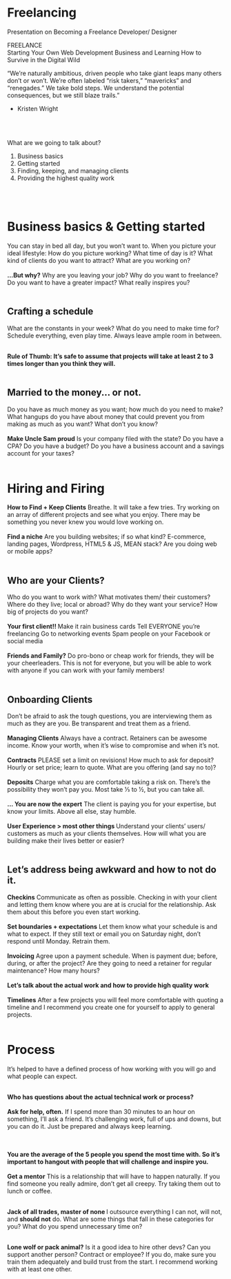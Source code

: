 # Freelancing
Presentation on Becoming a Freelance Developer/ Designer


FREELANCE
<br>Starting Your Own Web Development Business and Learning How to Survive in the Digital Wild
 
  “We’re naturally ambitious, driven people who take giant leaps many others don’t or won’t. We’re often labeled “risk takers,” “mavericks” and “renegades.” We take bold steps. We understand the potential
    consequences, but we still blaze trails.”
 - Kristen Wright

<br>
<br>

What are we going to talk about?

1. Business basics 
2. Getting started 
3. Finding, keeping, and managing clients 
4. Providing the highest quality work

<br>
<br>



 <h1>Business basics & Getting started</h1>
You can stay in bed all day, but you won’t want to.
When you picture your ideal lifestyle:
How do you picture working?
What time of day is it?
What kind of clients do you want to attract? What are you working on?
<br>
<br>
<b>  ...But why?</b>
Why are you leaving your job?
Why do you want to freelance?
Do you want to have a greater impact? What really inspires you?
<br>
<br> 
  <h2>Crafting a schedule</h2>
What are the constants in your week? 
What do you need to make time for? 
Schedule everything, even play time. 
Always leave ample room in between.
<br>
<br>

<b> Rule of Thumb: It’s safe to assume that projects will take at least 2 to 3 times longer than you think they will. </b> 
<br>
<br>
<h2>Married to the money... or not.</h2>
Do you have as much money as you want; how much do you need to make?
What hangups do you have about money that could prevent you from making as much as you want? What don’t you know?
<br>
<br>
<b>Make Uncle Sam proud</b>
Is your company filed with the state? 
Do you have a CPA?
Do you have a budget?
Do you have a business account and a savings account for your taxes?
<br>
<br>



 <h1>Hiring and Firing</h1>
 <b>How to Find + Keep Clients</b>
Breathe. It will take a few tries.
Try working on an array of different projects and see what you enjoy. 
There may be something you never knew you would love working on.
<br>
<br>
<b>Find a niche</b>
Are you building websites; if so what kind? E-commerce, landing pages, Wordpress, HTML5 & JS, MEAN stack?
Are you doing web or mobile apps?

<br>
<br>
<h2>Who are your Clients? </h2>
Who do you want to work with?
What motivates them/ their customers? Where do they live; local or abroad? Why do they want your service?
How big of projects do you want?

<br>
<br>
<b>Your first client!! </b>
Make it rain business cards
Tell EVERYONE you’re freelancing Go to networking events
Spam people on your Facebook or social media
<br>
<br>
<b>Friends and Family?</b>
Do pro-bono or cheap work for friends, they will be your cheerleaders.
This is not for everyone, but you will be able to work with anyone if you can work with your family members!
<br>
<br>

<h2>Onboarding Clients</h2>
Don’t be afraid to ask the tough questions, you are interviewing them as much as they are you.
Be transparent and treat them as a friend.

<br>
<br>
 <b>Managing Clients</b>
Always have a contract.
Retainers can be awesome income.
Know your worth, when it’s wise to compromise and when it’s not.
<br>
<br>
<b>Contracts</b>
PLEASE set a limit on revisions!
How much to ask for deposit?
Hourly or set price; learn to quote. 
What are you offering (and say no to)?

<br>
<br>
<b>Deposits</b>
Charge what you are comfortable taking a risk on. There’s the possibility they won’t pay you.
Most take 1⁄3 to 1⁄2, but you can take all.
<br>
<br>
<b>... You are now the expert</b>
The client is paying you for your expertise, but know your limits.
Above all else, stay humble.
<br>
<br>
<b> User Experience > most other things </b>
Understand your clients’ users/ customers as much as your clients themselves.
How will what you are building make their lives better or easier?
<br>
<br>
<h2> Let’s address being awkward and how to not do it. </h2>

<b>Checkins</b>
Communicate as often as possible.
Checking in with your client and letting them know where you are at is crucial for the relationship. Ask them about this before you even start working.
<br>
<br>
<b>Set boundaries + expectations</b>
Let them know what your schedule is and what to expect.
If they still text or email you on Saturday night, don’t respond until Monday. 
Retrain them.
<br>
<br>
<b>Invoicing</b>
Agree upon a payment schedule.
When is payment due; before, during, or after the project?
Are they going to need a retainer for regular maintenance? How many hours?
<br>
<br>
<b>Let’s talk about the actual work and how to provide high quality work </b>
<br>
<br>
<b>Timelines</b>
After a few projects you will feel more comfortable with quoting a timeline and I recommend you create one for yourself to apply to general projects.
<br>
<br>



<h1>Process</h1>
It’s helped to have a defined process of how working with you will go and what people can expect.
<br>
<br>

<b> Who has questions about the actual technical work or process?</b>
<br>
<br>
<b>Ask for help, often.</b>
If I spend more than 30 minutes to an hour on something, I’ll ask a friend.
It’s challenging work, full of ups and downs, but you can do it. Just be prepared and always keep learning.
 
 <br>
<br>
<b>You are the average of the 5 people you spend the most time with.
So it’s important to hangout with people that will challenge and inspire you. </b>
<br>
<br>
<b>Get a mentor</b>
This is a relationship that will have to happen naturally. If you find someone you really admire, don’t get all creepy.
Try taking them out to lunch or coffee.
<br>
<br>

<b>Jack of all trades, master of none </b>
I outsource everything I can not, will not, and <b>should not</b> do.
What are some things that fall in these categories for you? What do you spend unnecessary time on?
<br>
<br>

<b>Lone wolf or pack animal?</b>
Is it a good idea to hire other devs? 
Can you support another person? 
Contract or employee?
If you do, make sure you train them adequately and build trust from the start. 
I recommend working with at least one other. 












 


 
 
 
  
